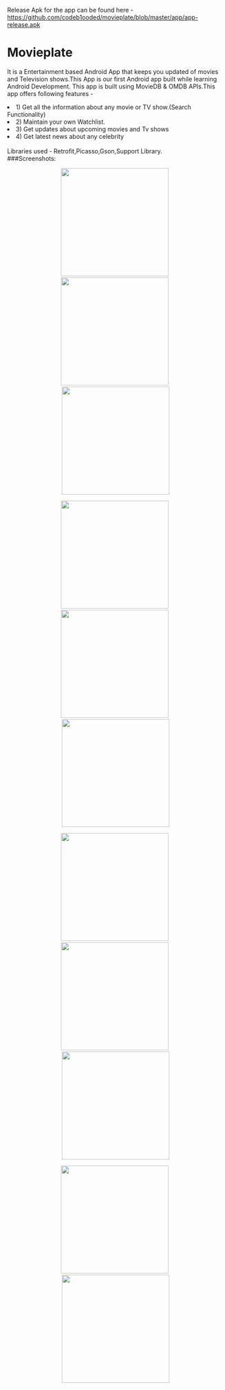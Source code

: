 Release Apk for the app can be found here - https://github.com/codeb1ooded/movieplate/blob/master/app/app-release.apk

# Movieplate
It is a Entertainment based Android App that keeps you updated of movies and Television shows.This App is our first Android app built while learning Android Development. This app is built using MovieDB &amp; OMDB APIs.This app offers following features -
<li> 1) Get all the information about any movie or TV show.(Search Functionality) </li>
<li> 2) Maintain your own Watchlist. </li>
<li> 3) Get updates about upcoming movies and Tv shows </li>
<li> 4) Get latest news about any celebrity </li>
<br>
Libraries used - Retrofit,Picasso,Gson,Support Library.
<br>
###Screenshots:
<p align="center">
  <img src="images/movieplate1.jpg" width="250"/>&nbsp;
  <img src="images/movieplate2.jpg" width="250"/>&nbsp;
  <img src="images/movieplate3.jpg" width="250"/>
</p>
<p align="center">
  <img src="images/movieplate4.jpg" width="250"/>&nbsp;
  <img src="images/movieplate5.jpg" width="250"/>&nbsp;
  <img src="images/movieplate6.jpg" width="250"/>
</p>
<p align="center">
  <img src="images/movieplate7.jpg" width="250"/>&nbsp;
  <img src="images/movieplate8.jpg" width="250"/>&nbsp;
  <img src="images/movieplate9.jpg" width="250"/>
</p>
<p align="center">
  <img src="images/movieplate10.jpg" width="250"/>&nbsp;
  <img src="images/movieplate11.jpg" width="250"/>
</p>
